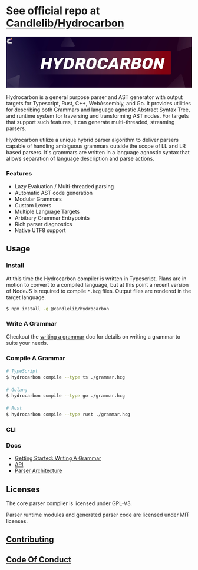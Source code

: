 # See official repo at [Candlelib/Hydrocarbon](https://github.com/candlelibrary/hydrocarbon)

![Hydrocarbon](./site/resources/img/test.webp)

Hydrocarbon is a general purpose parser and AST generator 
with output targets for Typescript, Rust, C++, WebAssembly, and Go.
It provides utilities for describing both Grammars and language
agnostic Abstract Syntax Tree, and runtime system for traversing
and transforming AST nodes. For targets that support such features, it can
generate multi-threaded, streaming parsers.

Hydrocarbon utilize a unique hybrid parser algorithm to deliver
parsers capable of handling ambiguous grammars outside the 
scope of LL and LR based parsers. It's grammars are written in a language agnostic
syntax that allows separation of language description and parse actions.

### Features
- Lazy Evaluation / Multi-threaded parsing
- Automatic AST code generation
- Modular Grammars
- Custom Lexers 
- Multiple Language Targets
- Arbitrary Grammar Entrypoints
- Rich parser diagnostics
- Native UTF8 support

## Usage

### Install

At this time the Hydrocarbon compiler is written in Typescript.
Plans are in motion to convert to a compiled language, but at this point
a recent version of NodeJS is required to compile `*.hcg` files. Output files are 
rendered in the target language. 

```bash
$ npm install -g @candlelib/hydrocarbon 
```

### Write A Grammar

Checkout the [writing a grammar](./site/tutorial.creating_a_grammar.index.md) doc for details on writing a grammar to
suite your needs. 

### Compile A Grammar

```bash
# TypeScript
$ hydrocarbon compile --type ts ./grammar.hcg

# Golang
$ hydrocarbon compile --type go ./grammar.hcg

# Rust
$ hydrocarbon compile --type rust ./grammar.hcg
```

### CLI 



### Docs

- [Getting Started: Writing A Grammar](./site/tutorial.creating_a_grammar.index.md)
- [API](./site/api.index.md)
- [Parser Architecture](./site/architecture/parser_architecture.index.md)

## Licenses

The core parser compiler is licensed under GPL-V3.

Parser runtime modules and generated parser code are licensed under MIT licenses.

## [Contributing](./CONTRIBUTING.md)
## [Code Of Conduct](./CODE_OF_CONDUCT.md)
